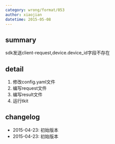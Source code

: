```yaml
---
category: wrong/format/053
author: xiaojian
datetime: 2015-05-08
---
```


## summary

sdk发送client-request,device.device_id字段不存在

## detail

1. 修改config.yaml文件
1. 编写request文件
1. 编写result文件
1. 运行tkit

## changelog

- 2015-04-23: 初始版本
- 2015-04-23: 初始版本